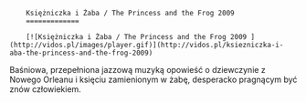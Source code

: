 
        Księżniczka i Żaba / The Princess and the Frog 2009 
        =============
        
        [![Księżniczka i Żaba / The Princess and the Frog 2009 ](http://vidos.pl/images/player.gif)](http://vidos.pl/ksiezniczka-i-aba-the-princess-and-the-frog-2009)
        
        
 Baśniowa, przepełniona jazzową muzyką opowieść o dziewczynie z Nowego Orleanu i księciu zamienionym w żabę, desperacko pragnącym być znów człowiekiem.
    